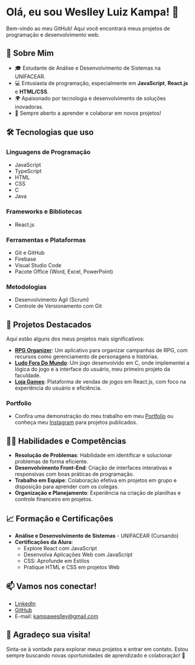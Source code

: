 # Olá, eu sou **Weslley Luiz Kampa**! 👋

Bem-vindo ao meu GitHub! Aqui você encontrará meus projetos de programação e desenvolvimento web.

## 🚀 Sobre Mim
- 🎓 Estudante de Análise e Desenvolvimento de Sistemas na UNIFACEAR.
- 💻 Entusiasta de programação, especialmente em **JavaScript**, **React.js** e **HTML/CSS**.
- 🌍 Apaixonado por tecnologia e desenvolvimento de soluções inovadoras.
- 🤝 Sempre aberto a aprender e colaborar em novos projetos!

## 🛠️ Tecnologias que uso
### **Linguagens de Programação**
- JavaScript
- TypeScript
- HTML
- CSS
- C
- Java

### **Frameworks e Bibliotecas**
- React.js

### **Ferramentas e Plataformas**
- Git e GitHub
- Firebase
- Visual Studio Code
- Pacote Office (Word, Excel, PowerPoint)

### **Metodologias**
- Desenvolvimento Ágil (Scrum)
- Controle de Versionamento com Git

## 📂 Projetos Destacados
Aqui estão alguns dos meus projetos mais significativos:
- [**RPG Organizer**](https://test-b6bc2.web.app/): Um aplicativo para organizar campanhas de RPG, com recursos como gerenciamento de personagens e histórias.
- [**Ludo Fora Do Mundo**](https://github.com/agr3w/Ludo_fora_do_mundo): Um jogo desenvolvido em C, onde implementei a lógica do jogo e a interface do usuário, meu primeiro projeto da faculdade.
- [**Loja Games**](https://lojagames-refatorado.vercel.app/): Plataforma de vendas de jogos em React.js, com foco na experiência do usuário e eficiência.

### **Portfolio**
- Confira uma demonstração do meu trabalho em meu [Portfolio](https://portfolio-weslley-kampa.netlify.app/) ou conheça meu [Instagram](https://www.instagram.com/weslley_kampa/) para projetos publicados.

## 🧑‍💻 Habilidades e Competências
- **Resolução de Problemas**: Habilidade em identificar e solucionar problemas de forma eficiente.
- **Desenvolvimento Front-End**: Criação de interfaces interativas e responsivas com boas práticas de programação.
- **Trabalho em Equipe**: Colaboração efetiva em projetos em grupo e disposição para aprender com os colegas.
- **Organização e Planejamento**: Experiência na criação de planilhas e controle financeiro em projetos.

## 📈 Formação e Certificações
- **Análise e Desenvolvimento de Sistemas** - UNIFACEAR (Cursando)
- **Certificações da Alura**:
  - Explore React com JavaScript
  - Desenvolva Aplicações Web com JavaScript
  - CSS: Aprofunde em Estilos
  - Pratique HTML e CSS em projetos Web

## 📫 Vamos nos conectar!
- [LinkedIn](https://www.linkedin.com/in/weslley-luiz-kampa)
- [GitHub](https://github.com/agr3w)
- E-mail: kampaweslley@gmail.com

## 🌟 Agradeço sua visita!
Sinta-se à vontade para explorar meus projetos e entrar em contato. Estou sempre buscando novas oportunidades de aprendizado e colaboração! 🚀
